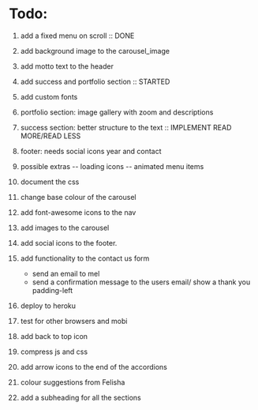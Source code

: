 # Todo:
1. add a fixed menu on scroll :: DONE
2. add background image to the carousel_image
3. add motto text to the header
4. add success and portfolio section :: STARTED
5. add custom fonts
6. portfolio section: image gallery with zoom and descriptions
7. success section: better structure to the text :: IMPLEMENT READ MORE/READ LESS
8. footer: needs social icons year and contact
9. possible extras
   -- loading icons
   -- animated menu items
10. document the css
11. change base colour of the carousel
12. add font-awesome icons to the nav
14. add images to the carousel
15. add social icons to the footer.
16. add functionality to the contact us form
    - send an email to mel
    - send a confirmation message to the users email/ show a thank you padding-left
17. deploy to heroku

18. test for other browsers and mobi  
19. add back to top icon
20. compress js and css
21. add arrow icons to the end of the accordions
22. colour suggestions from Felisha
23. add a subheading for all the sections  
